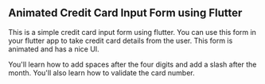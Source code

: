 ## Animated Credit Card Input Form using Flutter

This is a simple credit card input form using flutter. You can use this form in your flutter app to take credit card details from the user. This form is animated and has a nice UI.

You'll learn how to add spaces after the four digits and add a slash after the month. You'll also learn how to validate the card number.
